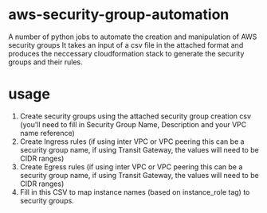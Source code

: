 # aws-security-group-automation
A number of python jobs to automate the creation and manipulation of AWS security groups
It takes an input of a csv file in the attached format and produces the neccessary cloudformation stack to generate the security groups and their rules.
# usage
1. Create security groups using the attached security group creation csv (you'll need to fill in Security Group Name,  Description and your VPC name reference)
2. Create Ingress rules (if using inter VPC or VPC peering this can be a security group name, if using Transit Gateway, the values will need to be CIDR ranges)
3. Create Egress rules (if using inter VPC or VPC peering this can be a security group name, if using Transit Gateway, the values will need to be CIDR ranges)
4. Fill in this CSV to map instance names (based on instance_role tag) to security groups.
